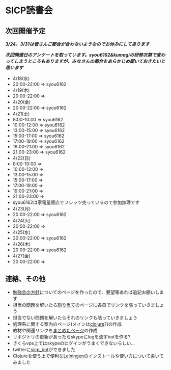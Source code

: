 #  SICP読書会

## 次回開催予定
***3/24、3/31は皆さんご都合が合わないようなのでお休みにしてあります***

***次回開催日のアンケートを取っています。syou6162&kumagiの研修次第で変わってしまうところもありますが、みなさんの都合をあらかじめ聞いておきたいと思います***

- 4/18(水)
 - 20:00-22:00 => syou6162
- 4/19(木)
 - 20:00-22:00 => 
- 4/20(金)
 - 20:00-22:00 => syou6162
- 4/21(土)
 - 8:00-10:00 => syou6162
 - 10:00-12:00 => syou6162
 - 13:00-15:00 => syou6162
 - 15:00-17:00 => syou6162
 - 17:00-19:00 => syou6162
 - 19:00-21:00 => syou6162
 - 21:00-23:00 => syou6162
- 4/22(日)
 - 8:00-10:00 => 
 - 10:00-12:00 => 
 - 13:00-15:00 => 
 - 15:00-17:00 => 
 - 17:00-19:00 => 
 - 19:00-21:00 => 
 - 21:00-23:00 => 
 - syou6162は家電量販店でフレッツ売っているので参加無理です
- 4/23(月)
 - 20:00-22:00 => syou6162
- 4/24(火)
 - 20:00-22:00 => 
- 4/25(水)
 - 20:00-22:00 => syou6162
- 4/26(木)
 - 20:00-22:00 => syou6162
- 4/27(金)
 - 20:00-22:00 => 

<!-- * [次回用のwikiページ](https://github.com/sicp/ikoma-sicp/wiki/20120318) -->

## 連絡、その他
* [勉強会の方針](https://github.com/sicp/ikoma-sicp/wiki/方針)についてのページを作ったので、要望等あれば追記お願いします
* 担当の問題を解いたら[割り当て](https://github.com/sicp/ikoma-sicp/wiki/Assignments)のページに各自でリンクを張っていきましょう
 * 担当でない問題を解いたらそれのリンクも貼っていきましょう
* 処理系に関する案内のページ(メインは[clojure](https://github.com/sicp/ikoma-sicp/wiki/Clojure)?)の作成
* 教材や関連リンクを[まとめたページ](https://github.com/sicp/ikoma-sicp/wiki/SICP)の作成
* リポジトリの更新があったらskypeにlogを流すbotを作る?
 * さくらvps上ではskypeのログインがうまくできないらしい...
 * twitterに[sicp_bot](http://twitter.com/sicp_bot)ができました
* Clojureを使う上で便利な[Leiningen](https://github.com/sicp/ikoma-sicp/wiki/Leiningen)のインストールや使い方について書いてみました
